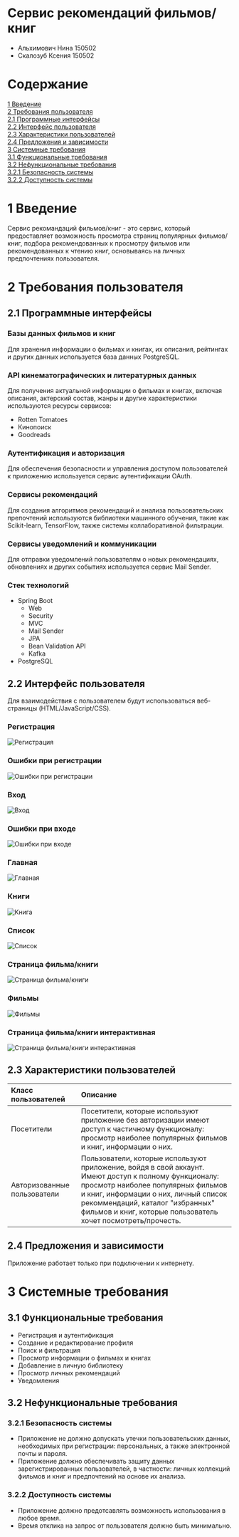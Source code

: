 # Сервис рекомендаций фильмов/книг

- Альхимович Нина 150502
- Скалозуб Ксения 150502

# Содержание

[1 Введение](#1-введение)  
[2 Требования пользователя](#2-требования-пользователя)   
[2.1 Программные интерфейсы](#21-программные-интерфейсы)  
[2.2 Интерфейс пользователя](#22-интерфейс-пользователя)  
[2.3 Характеристики пользователей](#23-характеристики-пользователей)  
[2.4 Предложения и зависимости](#24-предложения-и-зависимости)  
[3 Системные требования](#3-системные-требования)    
[3.1 Функциональные требования](#31-функциональные-требования)    
[3.2 Нефункциональные требования](#32-нефункциональные-требования)      
[3.2.1 Безопасность системы](#321-безопасность-системы)     
[3.2.2 Доступность системы](#322-доступность-системы)  

# 1 Введение

Сервис рекомандаций фильмов/книг - это сервис, который предоставляет возможность просмотра страниц популярных фильмов/книг, подбора рекомендованных к просмотру фильмов или рекомендованных к чтению книг, основываясь на личных предпочтениях пользователя. 

# 2 Требования пользователя

## 2.1 Программные интерфейсы

### Базы данных фильмов и книг

Для хранения информации о фильмах и книгах, их описания, рейтингах и других данных используется база данных PostgreSQL.

### API кинематографических и литературных данных

Для получения актуальной информации о фильмах и книгах, включая описания, актерский состав, жанры и другие характеристики используются ресурсы сервисов:
- Rotten Tomatoes 
- Кинопоиск 
- Goodreads

### Аутентификация и авторизация

Для обеспечения безопасности и управления доступом пользователей к приложению используется сервис аутентификации OAuth.

### Сервисы рекомендаций

Для создания алгоритмов рекомендаций и анализа пользовательских препочтений используются библиотеки машинного обучения, такие как Scikit-learn, TensorFlow, также системы коллаборативной фильтрации.

### Сервисы уведомлений и коммуникации

Для отправки уведомлений пользователям о новых рекомендациях, обновлениях и других событиях используется сервис Mail Sender.

### Стек технологий
- Spring Boot
    - Web
    - Security
    - MVC
    - Mail Sender
    - JPA
    - Bean Validation API
    - Kafka
- PostgreSQL

## 2.2 Интерфейс пользователя

Для взаимодействия с пользователем будут использоваться веб-страницы (HTML/JavaScript/CSS).

### Регистрация

![Регистрация](https://github.com/SneakyElfff/MoviesAndBooksRecommendationsService/blob/main/Mockups/%D0%A0%D0%B5%D0%B3%D0%B8%D1%81%D1%82%D1%80%D0%B0%D1%86%D0%B8%D1%8F.png)

### Ошибки при регистрации

![Ошибки при регистрации](https://github.com/SneakyElfff/MoviesAndBooksRecommendationsService/blob/main/Mockups/%D0%9E%D1%88%D0%B8%D0%B1%D0%BA%D0%B8%20%D0%BF%D1%80%D0%B8%20%D1%80%D0%B5%D0%B3%D0%B8%D1%81%D1%82%D1%80%D0%B0%D1%86%D0%B8%D0%B8.png)

### Вход

![Вход](https://github.com/SneakyElfff/MoviesAndBooksRecommendationsService/blob/main/Mockups/%D0%92%D1%85%D0%BE%D0%B4%20%D0%B2%20%D0%B0%D0%BA%D0%BA%D0%B0%D1%83%D0%BD%D1%82.png)

### Ошибки при входе

![Ошибки при входе](https://github.com/SneakyElfff/MoviesAndBooksRecommendationsService/blob/main/Mockups/%D0%9E%D1%88%D0%B8%D0%B1%D0%BA%D0%B8%20%D0%BF%D1%80%D0%B8%20%D0%B2%D1%85%D0%BE%D0%B4%D0%B5%20.png)

### Главная

![Главная](https://github.com/SneakyElfff/MoviesAndBooksRecommendationsService/blob/main/Mockups/%D0%93%D0%BB%D0%B0%D0%B2%D0%BD%D0%B0%D1%8F.png)

### Книги

![Книга](https://github.com/SneakyElfff/MoviesAndBooksRecommendationsService/blob/main/Mockups/%D0%9A%D0%BD%D0%B8%D0%B3%D0%B8.png)

### Список

![Список](https://github.com/SneakyElfff/MoviesAndBooksRecommendationsService/blob/main/Mockups/%D0%A1%D0%BF%D0%B8%D1%81%D0%BE%D0%BA.png)

### Страница фильма/книги

![Страница фильма/книги](https://github.com/SneakyElfff/MoviesAndBooksRecommendationsService/blob/main/Mockups/%D0%A1%D1%82%D1%80%D0%B0%D0%BD%D0%B8%D1%86%D0%B0%20%D1%84%D0%B8%D0%BB%D1%8C%D0%BC%D0%B0%3A%D0%BA%D0%BD%D0%B8%D0%B3%D0%B8.png)

### Фильмы

![Фильмы](https://github.com/SneakyElfff/MoviesAndBooksRecommendationsService/blob/main/Mockups/%D0%A4%D0%B8%D0%BB%D1%8C%D0%BC%D1%8B.png)

### Страница фильма/книги интерактивная

![Страница фильма/книги интерактивная](https://github.com/SneakyElfff/MoviesAndBooksRecommendationsService/blob/main/Mockups/%D0%A1%D1%82%D1%80%D0%B0%D0%BD%D0%B8%D1%86%D0%B0%20%D1%84%D0%B8%D0%BB%D1%8C%D0%BC%D0%B0%3A%D0%BA%D0%BD%D0%B8%D0%B3%D0%B8_%D0%B8%D0%BD%D1%82%D0%B5%D1%80%D0%B0%D0%BA%D1%82%D0%B8%D0%B2%D0%BD%D0%B0%D1%8F.png)

## 2.3 Характеристики пользователей

| Класс пользователей                         | Описание                                                                                                                        |
|:--------------------------------------------|:--------------------------------------------------------------------------------------------------------------------------------|
| Посетители                                  | Посетители, которые используют приложение без авторизации имеют доступ к частичному функционалу:    просмотр наиболее популярных фильмов и книг, информации о них.              |
| Авторизованные пользователи                 | Пользователи, которые используют приложение, войдя в свой аккаунт. Имеют доступ к полному функционалу: просмотр наиболее популярных фильмов и книг, информации о них, личный список рекоммендаций, каталог "избранных" фильмов и книг, которые пользователь хочет посмотреть/прочесть.                                                 |

## 2.4 Предложения и зависимости

Приложение работает только при подключении к интернету.

# 3 Системные требования

## 3.1 Функциональные требования

- Регистрация и аутентификация
- Создание и редактирование профиля
- Поиск и фильтрация
- Просмотр информации о фильмах и книгах
- Добавление в личную библиотеку
- Просмотр личных рекомендаций
- Уведомления

## 3.2 Нефункциональные требования

### 3.2.1 Безопасность системы

- Приложение не должно допускать утечки пользовательских данных, необходимых при регистрации: персональных, а также электронной почты и пароля.
- Приложение должно обеспечивать защиту данных зарегистрированных пользователей, в частности: личных коллекций фильмов и книг и предпочтений на основе их анализа.

### 3.2.2 Доступность системы

- Приложение должно предотсавлять возможность использования в любое время.
- Время отклика на запрос от пользователя должно быть минимально.

